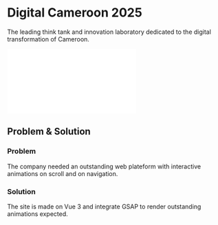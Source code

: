 # Digital Cameroon 2025 
The leading think tank and innovation laboratory dedicated to the digital transformation of Cameroon.

![Digital Cameroon Website](<screenshots/digitalcameroon.org>)

## Problem & Solution

### Problem
The company needed an outstanding web plateform with interactive animations on scroll and on navigation.

### Solution
The site is made on Vue 3 and integrate GSAP to render outstanding animations expected.

